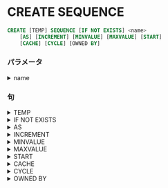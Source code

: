 # CREATE SEQUENCE

```sql
CREATE [TEMP] SEQUENCE [IF NOT EXISTS] <name>
    [AS] [INCREMENT] [MINVALUE] [MAXVALUE] [START]
    [CACHE] [CYCLE] [OWNED BY]
```

### パラメータ

<details><summary>name</summary>

作成するシーケンス名。

</details>

### 句

<details><summary>TEMP</summary>

```sql
TEMP
```

</details>

<details><summary>IF NOT EXISTS</summary>

```sql
IF NOT EXISTS
```

</details>

<details><summary>AS</summary>

```sql
AS <data_type>
```

### パラメータ

<details><summary>data_type</summary>
</details>

</details>

<details><summary>INCREMENT</summary>

```sql
INCREMENT [BY] <increment>
```

### パラメータ

<details><summary>increment</summary>
</details>

### 句

<details><summary>BY</summary>

```sql
BY
```

</details>

</details>

<details><summary>MINVALUE</summary>

```sql
{MINVALUE <min_value> | NO MINVALUE}
```

### パラメータ

<details><summary>min_value</summary>
</details>

### 句

<details><summary>NO MINVALUE</summary>
</details>

</details>

<details><summary>MAXVALUE</summary>

```sql
{MAXVALUE <max_value> | NO MAXVALUE}
```

### パラメータ

<details><summary>max_value</summary>
</details>

### 句

<details><summary>NO MAXVALUE</summary>
</details>

</details>

<details><summary>START</summary>

```sql
START [WITH] <start>
```

### パラメータ

<details><summary>start</summary>
</details>

### 句

<details><summary>WITH</summary>
</details>

</details>

<details><summary>CACHE</summary>

```sql
CACHE <cache>
```

### パラメータ

<details><summary>cache</summary>
</details>

</details>

<details><summary>CYCLE</summary>

```sql
[NO] CYCLE
```

### 句

<details><summary>NO</summary>

```sql
NO
```

</details>

</details>

<details><summary>OWNED BY</summary>

```sql
OWNED BY {<table_name>.<column_name> | NONE}
```

### パラメータ

<details><summary>table_name</summary>
</details>

<details><summary>column_name</summary>
</details>

### 句

<details><summary>NONE</summary>

```sql
NONE
```

</details>

</details>
